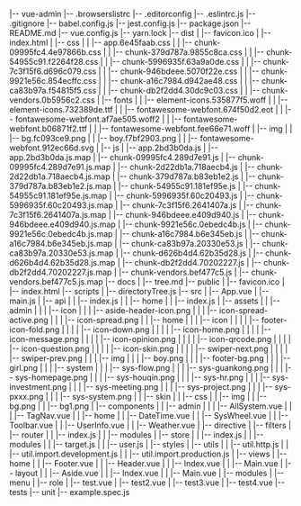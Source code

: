 |-- vue-admin 
    |-- .browserslistrc
    |-- .editorconfig
    |-- .eslintrc.js
    |-- .gitignore
    |-- babel.config.js
    |-- jest.config.js
    |-- package.json
    |-- README.md
    |-- vue.config.js
    |-- yarn.lock
    |-- dist
    |   |-- favicon.ico
    |   |-- index.html
    |   |-- css
    |   |   |-- app.6e45faab.css
    |   |   |-- chunk-09995fc4.4e97866b.css
    |   |   |-- chunk-379d787a.9855c8ca.css
    |   |   |-- chunk-54955c91.f2264f28.css
    |   |   |-- chunk-5996935f.63a9a0de.css
    |   |   |-- chunk-7c3f15f6.d696c079.css
    |   |   |-- chunk-946bdeee.5070f22e.css
    |   |   |-- chunk-9921e56c.854ecffc.css
    |   |   |-- chunk-a16c7984.d942ae48.css
    |   |   |-- chunk-ca83b97a.f54815f5.css
    |   |   |-- chunk-db2f2dd4.30dc9c03.css
    |   |   |-- chunk-vendors.0b5956c2.css
    |   |-- fonts
    |   |   |-- element-icons.535877f5.woff
    |   |   |-- element-icons.732389de.ttf
    |   |   |-- fontawesome-webfont.674f50d2.eot
    |   |   |-- fontawesome-webfont.af7ae505.woff2
    |   |   |-- fontawesome-webfont.b06871f2.ttf
    |   |   |-- fontawesome-webfont.fee66e71.woff
    |   |-- img
    |   |   |-- bg.fc093ce9.png
    |   |   |-- boy.f7bf2903.png
    |   |   |-- fontawesome-webfont.912ec66d.svg
    |   |-- js
    |       |-- app.2bd3b0da.js
    |       |-- app.2bd3b0da.js.map
    |       |-- chunk-09995fc4.289d7e91.js
    |       |-- chunk-09995fc4.289d7e91.js.map
    |       |-- chunk-2d22db1a.718aecb4.js
    |       |-- chunk-2d22db1a.718aecb4.js.map
    |       |-- chunk-379d787a.b83eb1e2.js
    |       |-- chunk-379d787a.b83eb1e2.js.map
    |       |-- chunk-54955c91.181ef95e.js
    |       |-- chunk-54955c91.181ef95e.js.map
    |       |-- chunk-5996935f.60c20493.js
    |       |-- chunk-5996935f.60c20493.js.map
    |       |-- chunk-7c3f15f6.2641407a.js
    |       |-- chunk-7c3f15f6.2641407a.js.map
    |       |-- chunk-946bdeee.e409d940.js
    |       |-- chunk-946bdeee.e409d940.js.map
    |       |-- chunk-9921e56c.0ebedc4b.js
    |       |-- chunk-9921e56c.0ebedc4b.js.map
    |       |-- chunk-a16c7984.b6e345eb.js
    |       |-- chunk-a16c7984.b6e345eb.js.map
    |       |-- chunk-ca83b97a.20330e53.js
    |       |-- chunk-ca83b97a.20330e53.js.map
    |       |-- chunk-d626b4d4.62b35d28.js
    |       |-- chunk-d626b4d4.62b35d28.js.map
    |       |-- chunk-db2f2dd4.70202227.js
    |       |-- chunk-db2f2dd4.70202227.js.map
    |       |-- chunk-vendors.bef477c5.js
    |       |-- chunk-vendors.bef477c5.js.map
    |-- docs
    |   |-- tree.md
    |-- public
    |   |-- favicon.ico
    |   |-- index.html
    |-- scripts
    |   |-- directoryTree.js
    |-- src
    |   |-- App.vue
    |   |-- main.js
    |   |-- api
    |   |   |-- index.js
    |   |   |-- home
    |   |       |-- index.js
    |   |-- assets
    |   |   |-- admin
    |   |   |   |-- icon
    |   |   |       |-- aside-header-icon.png
    |   |   |       |-- icon-spread-active.png
    |   |   |       |-- icon-spread.png
    |   |   |-- home
    |   |   |   |-- icon
    |   |   |   |   |-- footer-icon-fold.png
    |   |   |   |   |-- icon-down.png
    |   |   |   |   |-- icon-home.png
    |   |   |   |   |-- icon-message.png
    |   |   |   |   |-- icon-opinion.png
    |   |   |   |   |-- icon-qrcode.png
    |   |   |   |   |-- icon-question.png
    |   |   |   |   |-- icon-skin.png
    |   |   |   |   |-- swiper-next.png
    |   |   |   |   |-- swiper-prev.png
    |   |   |   |-- img
    |   |   |       |-- boy.png
    |   |   |       |-- footer-bg.png
    |   |   |       |-- girl.png
    |   |   |       |-- system
    |   |   |           |-- sys-flow.png
    |   |   |           |-- sys-guankong.png
    |   |   |           |-- sys-homepage.png
    |   |   |           |-- sys-houqin.png
    |   |   |           |-- sys-hr.png
    |   |   |           |-- sys-investment.png
    |   |   |           |-- sys-meeting.png
    |   |   |           |-- sys-project.png
    |   |   |           |-- sys-pxxx.png
    |   |   |           |-- sys-system.png
    |   |   |-- skin
    |   |       |-- css
    |   |       |-- img
    |   |           |-- bg.png
    |   |           |-- bg1.png
    |   |-- components
    |   |   |-- admin
    |   |   |   |-- AllSystem.vue
    |   |   |   |-- TagNav.vue
    |   |   |-- home
    |   |       |-- DateTime.vue
    |   |       |-- SysWheel.vue
    |   |       |-- Toolbar.vue
    |   |       |-- UserInfo.vue
    |   |       |-- Weather.vue
    |   |-- directive
    |   |-- filters
    |   |-- router
    |   |   |-- index.js
    |   |   |-- modules
    |   |-- store
    |   |   |-- index.js
    |   |   |-- modules
    |   |       |-- target.js
    |   |       |-- user.js
    |   |-- styles
    |   |-- utils
    |   |   |-- util.http.js
    |   |   |-- util.import.development.js
    |   |   |-- util.import.production.js
    |   |-- views
    |       |-- home
    |       |   |-- Footer.vue
    |       |   |-- Header.vue
    |       |   |-- Index.vue
    |       |   |-- Main.vue
    |       |-- layout
    |       |   |-- Aside.vue
    |       |   |-- Index.vue
    |       |   |-- Main.vue
    |       |-- modules
    |           |-- menu
    |           |-- role
    |               |-- test.vue
    |               |-- test2.vue
    |               |-- test3.vue
    |               |-- test4.vue
    |-- tests
        |-- unit
            |-- example.spec.js

